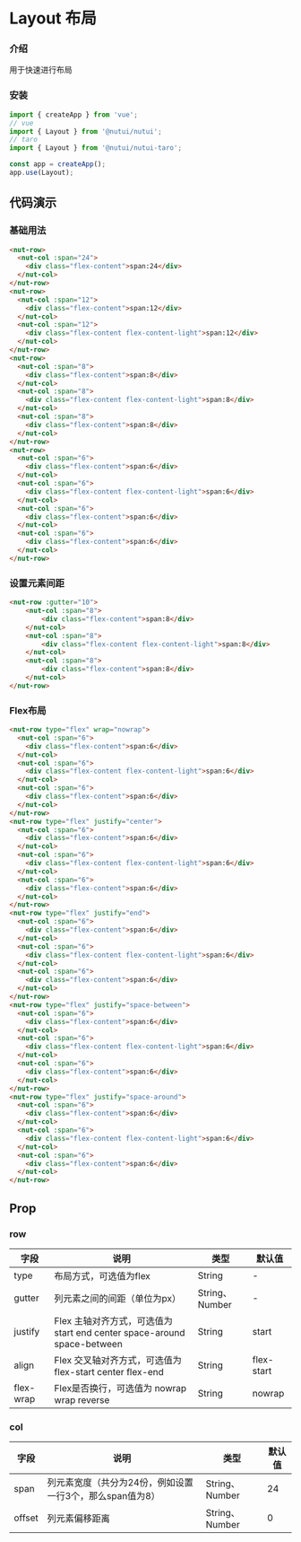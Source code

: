 # Layout 布局

### 介绍

用于快速进行布局

### 安装

``` javascript
import { createApp } from 'vue';
// vue
import { Layout } from '@nutui/nutui';
// taro
import { Layout } from '@nutui/nutui-taro';

const app = createApp();
app.use(Layout);
```

## 代码演示

### 基础用法

```html
<nut-row>
  <nut-col :span="24">
    <div class="flex-content">span:24</div>
  </nut-col>
</nut-row>
<nut-row>
  <nut-col :span="12">
    <div class="flex-content">span:12</div>
  </nut-col>
  <nut-col :span="12">
    <div class="flex-content flex-content-light">span:12</div>
  </nut-col>
</nut-row>
<nut-row>
  <nut-col :span="8">
    <div class="flex-content">span:8</div>
  </nut-col>
  <nut-col :span="8">
    <div class="flex-content flex-content-light">span:8</div>
  </nut-col>
  <nut-col :span="8">
    <div class="flex-content">span:8</div>
  </nut-col>
</nut-row>
<nut-row>
  <nut-col :span="6">
    <div class="flex-content">span:6</div>
  </nut-col>
  <nut-col :span="6">
    <div class="flex-content flex-content-light">span:6</div>
  </nut-col>
  <nut-col :span="6">
    <div class="flex-content">span:6</div>
  </nut-col>
  <nut-col :span="6">
    <div class="flex-content">span:6</div>
  </nut-col>
</nut-row>
```

### 设置元素间距

```html
<nut-row :gutter="10">
    <nut-col :span="8">
        <div class="flex-content">span:8</div>
    </nut-col>
    <nut-col :span="8">
        <div class="flex-content flex-content-light">span:8</div>
    </nut-col>
    <nut-col :span="8">
        <div class="flex-content">span:8</div>
    </nut-col>
</nut-row>   
```
### Flex布局

```html
<nut-row type="flex" wrap="nowrap">
  <nut-col :span="6">
    <div class="flex-content">span:6</div>
  </nut-col>
  <nut-col :span="6">
    <div class="flex-content flex-content-light">span:6</div>
  </nut-col>
  <nut-col :span="6">
    <div class="flex-content">span:6</div>
  </nut-col>
</nut-row>
<nut-row type="flex" justify="center">
  <nut-col :span="6">
    <div class="flex-content">span:6</div>
  </nut-col>
  <nut-col :span="6">
    <div class="flex-content flex-content-light">span:6</div>
  </nut-col>
  <nut-col :span="6">
    <div class="flex-content">span:6</div>
  </nut-col>
</nut-row>
<nut-row type="flex" justify="end">
  <nut-col :span="6">
    <div class="flex-content">span:6</div>
  </nut-col>
  <nut-col :span="6">
    <div class="flex-content flex-content-light">span:6</div>
  </nut-col>
  <nut-col :span="6">
    <div class="flex-content">span:6</div>
  </nut-col>
</nut-row>
<nut-row type="flex" justify="space-between">
  <nut-col :span="6">
    <div class="flex-content">span:6</div>
  </nut-col>
  <nut-col :span="6">
    <div class="flex-content flex-content-light">span:6</div>
  </nut-col>
  <nut-col :span="6">
    <div class="flex-content">span:6</div>
  </nut-col>
</nut-row>
<nut-row type="flex" justify="space-around">
  <nut-col :span="6">
    <div class="flex-content">span:6</div>
  </nut-col>
  <nut-col :span="6">
    <div class="flex-content flex-content-light">span:6</div>
  </nut-col>
  <nut-col :span="6">
    <div class="flex-content">span:6</div>
  </nut-col>
</nut-row>
```

## Prop

### row

| 字段 | 说明 | 类型 | 默认值
|----- | ----- | ----- | ----- 
| type | 布局方式，可选值为flex | String | -
| gutter | 列元素之间的间距（单位为px） | String、Number | -
| justify | Flex 主轴对齐方式，可选值为 start end center space-around space-between | String | start
| align | Flex 交叉轴对齐方式，可选值为 flex-start center flex-end | String | flex-start
| flex-wrap | Flex是否换行，可选值为 nowrap wrap reverse | String | nowrap

### col

| 字段 | 说明 | 类型 | 默认值
|----- | ----- | ----- | ----- 
| span | 列元素宽度（共分为24份，例如设置一行3个，那么span值为8） | String、Number | 24
| offset | 列元素偏移距离 | String、Number | 0

